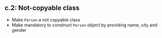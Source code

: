 ## c.2: Not-copyable class

- Make `Person` a not copyable class
- Make mandatory to construct `Person` object by providing name, city and gender

